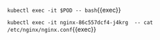 `kubectl exec -it $POD -- bash`{{exec}}


`kubectl exec -it nginx-86c557dcf4-j4krg  -- cat /etc/nginx/nginx.conf`{{exec}}
